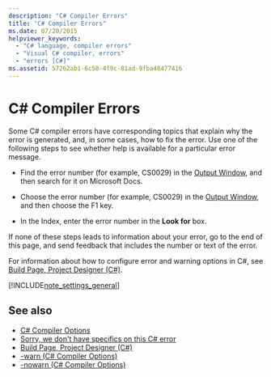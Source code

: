 ```yaml
---
description: "C# Compiler Errors"
title: "C# Compiler Errors"
ms.date: 07/20/2015
helpviewer_keywords: 
  - "C# language, compiler errors"
  - "Visual C# compiler, errors"
  - "errors [C#]"
ms.assetid: 57262ab1-6c50-4f9c-81ad-9fba48477416
---
```

# C# Compiler Errors

Some C# compiler errors have corresponding topics that explain why the error is generated, and, in some cases, how to fix the error. Use one of the following steps to see whether help is available for a particular error message.  
  
- Find the error number (for example, CS0029) in the [Output Window](/visualstudio/ide/reference/output-window), and then search for it on Microsoft Docs.  
  
- Choose the error number (for example, CS0029) in the [Output Window](/visualstudio/ide/reference/output-window), and then choose the F1 key.  
  
- In the Index, enter the error number in the **Look for** box.  
  
 If none of these steps leads to information about your error, go to the end of this page, and send feedback that includes the number or text of the error.  
  
 For information about how to configure error and warning options in C#, see [Build Page, Project Designer (C#)](/visualstudio/ide/reference/build-page-project-designer-csharp).  
  
[!INCLUDE[note_settings_general](~/includes/note-settings-general-md.md)]  
  
## See also

- [C# Compiler Options](../compiler-options/index.md)
- [Sorry, we don't have specifics on this C# error](../../misc/sorry-we-don-t-have-specifics-on-this-csharp-error.md)
- [Build Page, Project Designer (C#)](/visualstudio/ide/reference/build-page-project-designer-csharp)
- [-warn (C# Compiler Options)](../compiler-options/warn-compiler-option.md)
- [-nowarn (C# Compiler Options)](../compiler-options/nowarn-compiler-option.md)

